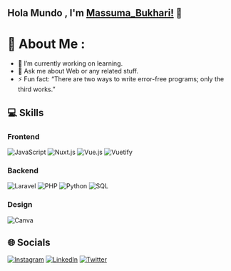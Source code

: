 ## Hola Mundo , I'm [Massuma_Bukhari!]() 👋

# 💫 About Me :
- 🔭 I’m currently working on learning.
- 💬 Ask me about Web or any related stuff.
- ⚡ Fun fact: “There are two ways to write error-free programs; only the third works.”


## 💻 Skills

### Frontend
![JavaScript](https://img.shields.io/badge/javascript-%23323330?style=flat-square&logo=javascript&logoColor=%23F7DF1E)
![Nuxt.js](https://img.shields.io/badge/Nuxt.js-%2300C58E?style=flat-square&logo=nuxt.js&logoColor=white)
![Vue.js](https://img.shields.io/badge/vuejs-%2335495e?style=flat-square&logo=vuedotjs&logoColor=%234FC08D)
![Vuetify](https://img.shields.io/badge/Vuetify-1867C0?style=flat-square&logo=vuetify&logoColor=AEDDFF)

### Backend
![Laravel](https://img.shields.io/badge/Laravel-%23FF2D20?style=flat-square&logo=laravel&logoColor=white)
![PHP](https://img.shields.io/badge/PHP-%23777BB4?style=flat-square&logo=php&logoColor=white)
![Python](https://img.shields.io/badge/Python-%233776AB?style=flat-square&logo=python&logoColor=white)
![SQL](https://img.shields.io/badge/SQL-%2300758F?style=flat-square&logo=sql&logoColor=white)

### Design
![Canva](https://img.shields.io/badge/Canva-%2300C4CC?style=flat-square&logo=Canva&logoColor=white)


## 🌐 Socials
[![Instagram](https://img.shields.io/badge/Instagram-%23E4405F.svg?logo=Instagram&logoColor=white)]([https://instagram.com/codepur_ka_superhero](https://github.com/massuma)) [![LinkedIn](https://img.shields.io/badge/LinkedIn-%230077B5.svg?logo=linkedin&logoColor=white)](www.linkedin.com/in/massuma-bukhari) [![Twitter](https://img.shields.io/badge/Twitter-%231DA1F2.svg?logo=Twitter&logoColor=white)](@BukhariMassuma)

 



